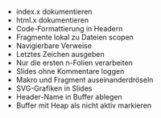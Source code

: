 * index.x dokumentieren
* html.x dokumentieren
* Code-Formattierung in Headern
* Fragmente lokal zu Dateien scopen
* Navigierbare Verweise
* Letztes Zeichen ausgeben
* Nur die ersten n-Folien verarbeiten
* Slides ohne Kommentare loggen
* Makro und Fragment auseinanderdröseln
* SVG-Grafiken in Slides
* Header-Name in Buffer ablegen
* Buffer mit Heap als nicht aktiv markieren
